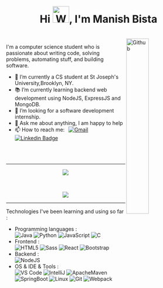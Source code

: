 <h1 align="center">Hi <img src="https://raw.githubusercontent.com/nixin72/nixin72/master/wave.gif" 
         alt="Waving hand animated gif"
         height="45"
         width="45" />, I'm Manish Bista</h1>
<br>
<img width="35%" align="right" alt="Github" src="https://user-images.githubusercontent.com/48678280/88862734-4903af80-d201-11ea-968b-9c939d88a37c.gif" />

I'm a computer science student who is passionate about writing code, solving problems, automating stuff, and building software.

- 🔭 I’m currently a CS student at  St Joseph's University,Brooklyn, NY.
- 📚 I’m currently learning  backend web development using NodeJS, ExpressJS and MongoDB.
- 👯 I’m looking for a software development internship.
-  💬 Ask me about anything, I am happy to help 
- 📫 How to reach me: &ensp;[![Gmail](https://img.shields.io/badge/-Gmail-C71610?style=flat-square&logo=Gmail&logoColor=FFFFFF)](mailto:inishbista20@gmail.com) [![Linkedin Badge](https://img.shields.io/badge/-zmcx16-blue?style=flat&logo=Linkedin&logoColor=white)](https://www.linkedin.com/in/manish-bista/)



<br>
<br>
<hr>
<p align="center">
<a href="https://github-readme-stats.vercel.app/api?username=codereyinish&show_icons=true&title_color=fff&icon_color=79ff97&text_color=9f9f9f&bg_color=151515">
  <img src="https://github-readme-stats.vercel.app/api?username=codereyinish&show_icons=true&title_color=fff&icon_color=79ff97&text_color=9f9f9f&bg_color=151515" />
</a>
</p>
<br />
<p align = "center">
  <img src = "https://github-readme-stats.vercel.app/api/top-langs/?username=codereyinish&hide=TeX,HTML&theme=tokyonight">
</p>
<hr>
Technologies I've been learning and using so far :

- Programming languages : <br />
  ![Java](http://img.shields.io/badge/-Java-eee?style=flat-square&logo=java&logoColor=007396)
    ![Python](http://img.shields.io/badge/-Python-eee?style=flat-square&logo=python&logoColor#F7BD2F)
    ![JavaScript](https://img.shields.io/badge/-JavaScript-eee?style=flat-square&logo=javascript&logoColor=DD9C25)
  ![C](https://img.shields.io/badge/-C-eee?style=flat-square&logo=c&logoColor=00599C)
- Frontend : <br />
    ![HTML5](http://img.shields.io/badge/-HTML5-eee?style=flat-square&logo=html5&logoColor=E34F26)
    ![Sass](https://img.shields.io/badge/-SASS-eee?style=flat-square&logo=sass&logoColor=CC6699)
    ![React](https://img.shields.io/badge/-React-eee?style=flat-square&logo=react&logoColor=0088cc)
    ![Bootstrap](http://img.shields.io/badge/-Bootstrap-eee?style=flat-square&logo=bootstrap&logoColor=563D7C)
- Backend : <br />
    ![NodeJS](http://img.shields.io/badge/-NodeJS-eee?style=flat-square&logo=data:image/png;base64,iVBORw0KGgoAAAANSUhEUgAAAA4AAAAOCAMAAAAolt3jAAAAgVBMVEUzmTMzkTM0mDQslSwtlS00mzQAAAA7nTsymDIzmDMwmDAymTIzmDMzmTMzmDMzmDMzlzM0mTQzmTMzmTMzmTMzmTMzmTM0mjQ1nDUxlzEymDIzmTMzmTMzmTMzmTMzmTMwlzAzmTMzmTMzmTMzmTMzmTMzmTM0mTQzmTMzmTP///8ybrFJAAAAKXRSTlMAAAAAAAAAAAAAAA9RxlIRBjSR6/7vmzkIAyd21Nt8JwMauPwrKvlQxcV6L9IAAABUSURBVAjXY2RgZGTkYGQEUl8ZwUx2EAUSZfz0jVESSPEygMAXkIgiIyMbAwT8+v+fUeU/jAfkMzKqMjLDuX//k8ZFMwrNIjRnoDkS7AUZxqcQLwAA4+0cex8ENfMAAAAASUVORK5CYII=)
- OS & IDE & Tools : <br />
    ![VS Code](http://img.shields.io/badge/-VS%20Code-eee?style=flat-square&logo=visual-studio-code&logoColor=007ACC)
  ![IntelliJ](https://img.shields.io/badge/-IntelliJ%20IDEA-eee?style=flat-square&logo=intellijidea&logoColor=000000)
  ![ApacheMaven](https://img.shields.io/badge/-Maven-eee?style=flat-square&logo=apachemaven&logoColor=000000)
  ![SpringBoot](https://img.shields.io/badge/-Spring%20Boot-eee?style=flat-square&logo=springboot)
    ![Linux](http://img.shields.io/badge/-Linux-eee?style=flat-square&logo=linux&logoColor=D67A10)
    ![Git](http://img.shields.io/badge/-Git-eee?style=flat-square&logo=git&logoColor=F05032)
  ![Webpack](https://img.shields.io/badge/-Webpack-eee?style=flat-square&logo=Webpack)
  
